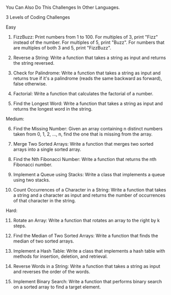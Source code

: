 You Can Also Do This Challenges In Other Languages.

3 Levels of Coding Challenges

Easy

1. FizzBuzz:
   Print numbers from 1 to 100. For multiples of 3, print "Fizz" instead of the number. For multiples of 5, print "Buzz". For numbers that are multiples of both 3 and 5, print "FizzBuzz".

2. Reverse a String:
   Write a function that takes a string as input and returns the string reversed.

3. Check for Palindrome:
   Write a function that takes a string as input and returns true if it's a palindrome (reads the same backward as forward), false otherwise.

4. Factorial:
   Write a function that calculates the factorial of a number.

5. Find the Longest Word:
   Write a function that takes a string as input and returns the longest word in the string.

Medium:

6. Find the Missing Number:
   Given an array containing n distinct numbers taken from 0, 1, 2, ..., n, find the one that is missing from the array.

7. Merge Two Sorted Arrays:
   Write a function that merges two sorted arrays into a single sorted array.

8. Find the Nth Fibonacci Number:
   Write a function that returns the nth Fibonacci number.

9. Implement a Queue using Stacks:
   Write a class that implements a queue using two stacks.

10. Count Occurrences of a Character in a String:
    Write a function that takes a string and a character as input and returns the number of occurrences of that character in the string.

Hard:

11. Rotate an Array:
    Write a function that rotates an array to the right by k steps.

12. Find the Median of Two Sorted Arrays:
    Write a function that finds the median of two sorted arrays.

13. Implement a Hash Table:
    Write a class that implements a hash table with methods for insertion, deletion, and retrieval.

14. Reverse Words in a String:
    Write a function that takes a string as input and reverses the order of the words.

15. Implement Binary Search:
    Write a function that performs binary search on a sorted array to find a target element.
